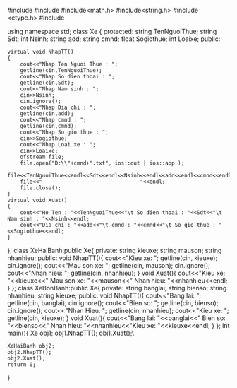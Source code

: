 #include<iostream>
#include<iomanip>
#include<math.h>
#include<string.h>
#include <ctype.h>
#include <fstream>

using namespace std;
class Xe
{
	protected:
	string TenNguoiThue;
	string Sdt;
	int Nsinh;
	string add;
	string cmnd;
	float Sogiothue;
	int Loaixe;
	public:

	virtual void NhapTT()
	{
		cout<<"Nhap Ten Nguoi Thue : ";
		getline(cin,TenNguoiThue);
		cout<<"Nhap So dien thoai : ";
		getline(cin,Sdt);
		cout<<"Nhap Nam sinh : ";
		cin>>Nsinh;
		cin.ignore();
		cout<<"Nhap Dia chi : ";
		getline(cin,add);
		cout<<"Nhap cmnd : ";
		getline(cin,cmnd);
		cout<<"Nhap So gio thue : ";
		cin>>Sogiothue;
		cout<<"Nhap Loai xe : ";
		cin>>Loaixe;
		ofstream file;
        file.open("D:\\"+cmnd+".txt", ios::out | ios::app );
        file<<TenNguoiThue<<endl<<Sdt<<endl<<Nsinh<<endl<<add<<endl<<cmnd<<endl<<Sogiothue<<endl;
        file<<"-------------------------------"<<endl;
        file.close();
	}
	virtual void Xuat()
	{
	    cout<<"Ho Ten : "<<TenNguoiThue<<"\t So dien thoai : "<<Sdt<<"\t Nam sinh : "<<Nsinh<<endl;
	    cout<<"Dia chi : "<<add<<"\t cmnd : "<<cmnd<<"\t So gio thue : "<<Sogiothue<<endl;
	}
};
class XeHaiBanh:public Xe{
	private:
		string kieuxe;
		string mauson;
		string nhanhieu;
	public: 
	void NhapTT(){
		cout<<"Kieu xe: ";
		getline(cin, kieuxe);
		cin.ignore();
		cout<<"Mau son xe: ";
		getline(cin, mauson);
		cin.ignore();
		cout<<"Nhan hieu: ";
		getline(cin, nhanhieu);
	}
	void Xuat(){
		cout<<"Kieu xe: "<<kieuxe<<" Mau son xe: "<<mauson<<" Nhan hieu: "<<nhanhieu<<endl;
	}
};
class XeBonBanh:public Xe{
	private:
		string banglai;
		string bienso;
		string nhanhieu;
		string kieuxe;
	public: 
	void NhapTT(){
		cout<<"Bang lai: ";
		getline(cin, banglai);
		cin.ignore();
		cout<<"Bien so: ";
		getline(cin, bienso);
		cin.ignore();
		cout<<"Nhan Hieu: ";
		getline(cin, nhanhieu);
		cout<<"Kieu xe: ";
		getline(cin, kieuxe);
	}
	void Xuat(){
		cout<<"Bang lai: "<<banglai<<" Bien so: "<<bienso<<" Nhan hieu: "<<nhanhieu<<"Kieu xe: "<<kieuxe<<endl;
	}
};
int main(){	
	Xe obj1;
	obj1.NhapTT();
	obj1.Xuat();\
	
	XeHaiBanh obj2;
	obj2.NhapTT();
	obj2.Xuat();
	return 0;
}
